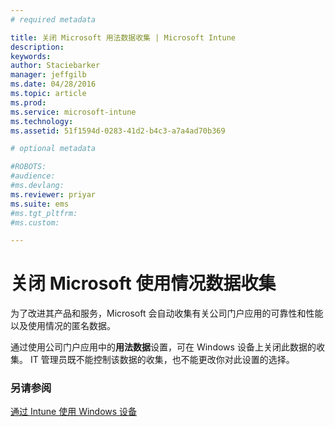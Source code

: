 ```yaml
---
# required metadata

title: 关闭 Microsoft 用法数据收集 | Microsoft Intune
description:
keywords:
author: Staciebarker
manager: jeffgilb
ms.date: 04/28/2016
ms.topic: article
ms.prod:
ms.service: microsoft-intune
ms.technology:
ms.assetid: 51f1594d-0283-41d2-b4c3-a7a4ad70b369

# optional metadata

#ROBOTS:
#audience:
#ms.devlang:
ms.reviewer: priyar
ms.suite: ems
#ms.tgt_pltfrm:
#ms.custom:

---
```



# 关闭 Microsoft 使用情况数据收集

为了改进其产品和服务，Microsoft 会自动收集有关公司门户应用的可靠性和性能以及使用情况的匿名数据。 

通过使用公司门户应用中的**用法数据**设置，可在 Windows 设备上关闭此数据的收集。 IT 管理员既不能控制该数据的收集，也不能更改你对此设置的选择。

### 另请参阅
[通过 Intune 使用 Windows 设备](using-your-windows-device-with-intune.md)

<!--HONumber=Jun16_HO1-->



